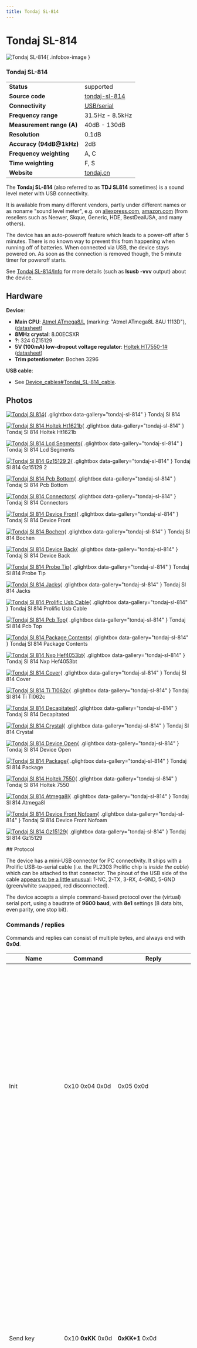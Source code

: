 ```yaml
---
title: Tondaj SL-814
---
```


# Tondaj SL-814

<div class="infobox" markdown>

![Tondaj SL-814](./img/Tondaj_sl-814.jpg){ .infobox-image }

### Tondaj SL-814

| | |
|---|---|
| **Status** | supported |
| **Source code** | [tondaj-sl-814](https://github.com/OpenTraceLab/OpenTraceCapture/tree/main/src/hardware/tondaj-sl-814) |
| **Connectivity** | [USB/serial](https://sigrok.org/wiki/Device_cables#Tondaj_SL-814_cable) |
| **Frequency range** | 31.5Hz - 8.5kHz |
| **Measurement range (A)** | 40dB - 130dB |
| **Resolution** | 0.1dB |
| **Accuracy (94dB@1kHz)** | 2dB |
| **Frequency weighting** | A, C |
| **Time weighting** | F, S |
| **Website** | [tondaj.cn](http://www.tondaj.cn/ce040_Eng/productshow.asp?id=43&amp;mnid=1039&amp;classname=DIGITAL%20SOUND%20LEVEL%20METER&amp;uppage=/ce040_Eng/product.asp) |

</div>

The **Tondaj SL-814** (also referred to as **TDJ SL814** sometimes) is a sound level meter with USB connectivity.

It is available from many different vendors, partly under different names or as noname "sound level meter", e.g. on [aliexpress.com](http://www.aliexpress.com/wholesale?SearchText=sl-814&catId=0), [amazon.com](http://www.amazon.com/s/ref=nb_sb_noss_2/182-8135276-7469311?url=search-alias%3Daps&field-keywords=sl-814) (from resellers such as Neewer, Skque, Generic, HDE, BestDealUSA, and many others).

The device has an auto-poweroff feature which leads to a power-off after 5 minutes. There is no known way to prevent this from happening when running off of batteries. When connected via USB, the device stays powered on. As soon as the connection is removed though, the 5 minute timer for poweroff starts.

See [Tondaj SL-814/Info](https://sigrok.org/wiki/Tondaj_SL-814/Info) for more details (such as **lsusb -vvv** output) about the device.

## Hardware

**Device**:

- **Main CPU**: [Atmel ATmega8/L](http://www.atmel.com/devices/ATMEGA8.aspx) (marking: "Atmel ATmega8L 8AU 1113D"), ([datasheet](http://www.atmel.com/Images/doc2486.pdf))
- **8MHz crystal**: 8.00ECSXR
- **?**: 324 GZ15129
- **5V (100mA) low-dropout voltage regulator**: [Holtek HT7550-1#](http://www.holtek.com/english/docum/consumer/75xx_1.htm) ([datasheet](http://www.holtek.com/pdf/consumer/ht75xx_1v200.pdf))
- **Trim potentiometer**: Bochen 3296

**USB cable**:

- See [Device_cables#Tondaj_SL-814_cable](https://sigrok.org/wiki/Device_cables#Tondaj_SL-814_cable).

## Photos

<div class="photo-grid" markdown>

[![Tondaj Sl 814](./img/Tondaj_sl-814.jpg)](./img/Tondaj_sl-814.png "Tondaj Sl 814"){ .glightbox data-gallery="tondaj-sl-814" }
<span class="caption">Tondaj Sl 814</span>

[![Tondaj Sl 814 Holtek Ht1621b](./img/Tondaj_sl-814_holtek_ht1621b.jpg)](./img/Tondaj_sl-814_holtek_ht1621b.jpg "Tondaj Sl 814 Holtek Ht1621b"){ .glightbox data-gallery="tondaj-sl-814" }
<span class="caption">Tondaj Sl 814 Holtek Ht1621b</span>

[![Tondaj Sl 814 Lcd Segments](./img/Tondaj_sl-814_lcd_segments.jpg)](./img/Tondaj_sl-814_lcd_segments.jpg "Tondaj Sl 814 Lcd Segments"){ .glightbox data-gallery="tondaj-sl-814" }
<span class="caption">Tondaj Sl 814 Lcd Segments</span>

[![Tondaj Sl 814 Gz15129 2](./img/Tondaj_sl-814_gz15129_2.jpg)](./img/Tondaj_sl-814_gz15129_2.jpg "Tondaj Sl 814 Gz15129 2"){ .glightbox data-gallery="tondaj-sl-814" }
<span class="caption">Tondaj Sl 814 Gz15129 2</span>

[![Tondaj Sl 814 Pcb Bottom](./img/Tondaj_sl-814_pcb_bottom.jpg)](./img/Tondaj_sl-814_pcb_bottom.jpg "Tondaj Sl 814 Pcb Bottom"){ .glightbox data-gallery="tondaj-sl-814" }
<span class="caption">Tondaj Sl 814 Pcb Bottom</span>

[![Tondaj Sl 814 Connectors](./img/Tondaj_sl-814_connectors.jpg)](./img/Tondaj_sl-814_connectors.jpg "Tondaj Sl 814 Connectors"){ .glightbox data-gallery="tondaj-sl-814" }
<span class="caption">Tondaj Sl 814 Connectors</span>

[![Tondaj Sl 814 Device Front](./img/Tondaj_sl-814_device_front.jpg)](./img/Tondaj_sl-814_device_front.jpg "Tondaj Sl 814 Device Front"){ .glightbox data-gallery="tondaj-sl-814" }
<span class="caption">Tondaj Sl 814 Device Front</span>

[![Tondaj Sl 814 Bochen](./img/Tondaj_sl-814_bochen.jpg)](./img/Tondaj_sl-814_bochen.jpg "Tondaj Sl 814 Bochen"){ .glightbox data-gallery="tondaj-sl-814" }
<span class="caption">Tondaj Sl 814 Bochen</span>

[![Tondaj Sl 814 Device Back](./img/Tondaj_sl-814_device_back.jpg)](./img/Tondaj_sl-814_device_back.jpg "Tondaj Sl 814 Device Back"){ .glightbox data-gallery="tondaj-sl-814" }
<span class="caption">Tondaj Sl 814 Device Back</span>

[![Tondaj Sl 814 Probe Tip](./img/Tondaj_sl-814_probe_tip.jpg)](./img/Tondaj_sl-814_probe_tip.jpg "Tondaj Sl 814 Probe Tip"){ .glightbox data-gallery="tondaj-sl-814" }
<span class="caption">Tondaj Sl 814 Probe Tip</span>

[![Tondaj Sl 814 Jacks](./img/Tondaj_sl-814_jacks.jpg)](./img/Tondaj_sl-814_jacks.jpg "Tondaj Sl 814 Jacks"){ .glightbox data-gallery="tondaj-sl-814" }
<span class="caption">Tondaj Sl 814 Jacks</span>

[![Tondaj Sl 814 Prolific Usb Cable](./img/Tondaj_sl-814_prolific_usb_cable.jpg)](./img/Tondaj_sl-814_prolific_usb_cable.jpg "Tondaj Sl 814 Prolific Usb Cable"){ .glightbox data-gallery="tondaj-sl-814" }
<span class="caption">Tondaj Sl 814 Prolific Usb Cable</span>

[![Tondaj Sl 814 Pcb Top](./img/Tondaj_sl-814_pcb_top.jpg)](./img/Tondaj_sl-814_pcb_top.jpg "Tondaj Sl 814 Pcb Top"){ .glightbox data-gallery="tondaj-sl-814" }
<span class="caption">Tondaj Sl 814 Pcb Top</span>

[![Tondaj Sl 814 Package Contents](./img/Tondaj_sl-814_package_contents.jpg)](./img/Tondaj_sl-814_package_contents.jpg "Tondaj Sl 814 Package Contents"){ .glightbox data-gallery="tondaj-sl-814" }
<span class="caption">Tondaj Sl 814 Package Contents</span>

[![Tondaj Sl 814 Nxp Hef4053bt](./img/Tondaj_sl-814_nxp_hef4053bt.jpg)](./img/Tondaj_sl-814_nxp_hef4053bt.jpg "Tondaj Sl 814 Nxp Hef4053bt"){ .glightbox data-gallery="tondaj-sl-814" }
<span class="caption">Tondaj Sl 814 Nxp Hef4053bt</span>

[![Tondaj Sl 814 Cover](./img/Tondaj_sl-814_cover.jpg)](./img/Tondaj_sl-814_cover.jpg "Tondaj Sl 814 Cover"){ .glightbox data-gallery="tondaj-sl-814" }
<span class="caption">Tondaj Sl 814 Cover</span>

[![Tondaj Sl 814 Ti Tl062c](./img/Tondaj_sl-814_ti_tl062c.jpg)](./img/Tondaj_sl-814_ti_tl062c.jpg "Tondaj Sl 814 Ti Tl062c"){ .glightbox data-gallery="tondaj-sl-814" }
<span class="caption">Tondaj Sl 814 Ti Tl062c</span>

[![Tondaj Sl 814 Decapitated](./img/Tondaj_sl-814_decapitated.jpg)](./img/Tondaj_sl-814_decapitated.jpg "Tondaj Sl 814 Decapitated"){ .glightbox data-gallery="tondaj-sl-814" }
<span class="caption">Tondaj Sl 814 Decapitated</span>

[![Tondaj Sl 814 Crystal](./img/Tondaj_sl-814_crystal.jpg)](./img/Tondaj_sl-814_crystal.jpg "Tondaj Sl 814 Crystal"){ .glightbox data-gallery="tondaj-sl-814" }
<span class="caption">Tondaj Sl 814 Crystal</span>

[![Tondaj Sl 814 Device Open](./img/Tondaj_sl-814_device_open.jpg)](./img/Tondaj_sl-814_device_open.jpg "Tondaj Sl 814 Device Open"){ .glightbox data-gallery="tondaj-sl-814" }
<span class="caption">Tondaj Sl 814 Device Open</span>

[![Tondaj Sl 814 Package](./img/Tondaj_sl-814_package.jpg)](./img/Tondaj_sl-814_package.jpg "Tondaj Sl 814 Package"){ .glightbox data-gallery="tondaj-sl-814" }
<span class="caption">Tondaj Sl 814 Package</span>

[![Tondaj Sl 814 Holtek 7550](./img/Tondaj_sl-814_holtek_7550.jpg)](./img/Tondaj_sl-814_holtek_7550.jpg "Tondaj Sl 814 Holtek 7550"){ .glightbox data-gallery="tondaj-sl-814" }
<span class="caption">Tondaj Sl 814 Holtek 7550</span>

[![Tondaj Sl 814 Atmega8l](./img/Tondaj_sl-814_atmega8l.jpg)](./img/Tondaj_sl-814_atmega8l.jpg "Tondaj Sl 814 Atmega8l"){ .glightbox data-gallery="tondaj-sl-814" }
<span class="caption">Tondaj Sl 814 Atmega8l</span>

[![Tondaj Sl 814 Device Front Nofoam](./img/Tondaj_sl-814_device_front_nofoam.jpg)](./img/Tondaj_sl-814_device_front_nofoam.jpg "Tondaj Sl 814 Device Front Nofoam"){ .glightbox data-gallery="tondaj-sl-814" }
<span class="caption">Tondaj Sl 814 Device Front Nofoam</span>

[![Tondaj Sl 814 Gz15129](./img/Tondaj_sl-814_gz15129.jpg)](./img/Tondaj_sl-814_gz15129.jpg "Tondaj Sl 814 Gz15129"){ .glightbox data-gallery="tondaj-sl-814" }
<span class="caption">Tondaj Sl 814 Gz15129</span>

</div>
## Protocol

The device has a mini-USB connector for PC connectivity. It ships with a Prolific USB-to-serial cable (i.e. the PL2303 Prolific chip is *inside the cable*) which can be attached to that connector. The pinout of the USB side of the cable [appears to be a little unusual](https://www.amazon.com/review/R3DGCOYM03S2WJ): 1-NC, 2-TX, 3-RX, 4-GND, 5-GND (green/white swapped, red disconnected).

The device accepts a simple command-based protocol over the (virtual) serial port, using a baudrate of **9600 baud**, with **8e1** settings (8 data bits, even parity, one stop bit).

### Commands / replies

Commands and replies can consist of multiple bytes, and always end with **0x0d**.

| Name | Command | Reply | Comments |
|---|---|---|---|
| Init | 0x10&#160;0x04&#160;0x0d | 0x05&#160;0x0d | It's unclear what exactly this command does, likely some kind of initialization. Data transfers also seem to work fine when it is omitted. According to the scheme below in the "Send key" case it might be a "key press", but there doesn't seem to be any visible or noticeable effect at all. E.g. it does *not* reset any of the settings (A/C, fast/slow, and so on) to their defaults. |
| Send key | 0x10&#160;**0xKK**&#160;0x0d | **0xKK+1**&#160;0x0d | This command has the same effect as if a certain key/button on the SL-814 had been pressed. The known value encodings for the key (**0xKK**) are: **0x20** = up arrow key, **0x30** = down arrow key, **0x40** = A/C key, **0x50** = fast/slow key. There doesn't seem to be a key code for the "MAX" button or the power button. Thanks to Chris Hoogenboom for the info about this command. |
| Get&#160;measurement | 0x30&#160;**0xZZ**&#160;0x0d | *0xAA&#160;0xBB*&#160;**0xZZ+1**&#160;0x0d | For a given command with **0xZZ** value (0-255), the device returns **0xZZ + 1** as part of the reply (a simple "sequence number" mechanism which is apparently meant for the host as error-checking mechanism). |

### Data reply

The first two bytes of the reply to the "get measurement" command (*0xAA 0xBB*) have the following format:

| Byte | Bit | Value |
|---|---|---|
| 0 |  |  |
|  | 7 | *A/C measurement type*. 0: **A**, 1: **C**. |
|  | 6 | *Unknown/unused*. |
|  | 5-4 | *Level*. 00: **40**, 01: **60**, 10: **80**, 11: **100** |
|  | 3 | *Slow/Fast measurement mode*. 0: **Fast**, 1: **Slow**. |
|  | 2-0 | *Value[10..8]*. |
| 1 |  |  |
|  | 7-0 | *Value[7..0]*. |

The actual measurement value seems to span 11 bits, and is encoded in BCD format. Example: If *Value[10..0]* is **436** (decimal), the corresponding measurement value is **43.6 dB**.

### Notes

The "MAX" mode on the device (which always keeps showing the highest measured value since the "MAX" button was pressed) only affects the value shown on the display. The values returned via USB upon the "get measurement" command, always show the current value, not the "MAX" one shown on the display.

## Python script

Here's a quick Python script for getting the values out of the Tondaj SL-814.

```
#!/usr/bin/python3
# Tondaj SL-814 sound level meter Python script
# Copyright (C) 2012 Uwe Hermann <uwe@hermann-uwe.de>
# Released under the terms of the GNU GPL, version 2 or later.

import time
import serial

s = serial.Serial('/dev/ttyUSB0', baudrate=9600, parity=serial.PARITY_EVEN)

while 1:
    # Query
    s.write(bytes([0x30, 0x01, 0x0d]))
    result = s.read(4)
    print('%02x %02x %02x %02x'&#160;% tuple(result), end='   -   ')

    # A/C
    ac = (result[0] & (1 << 7)) >> 7
    print('A' if ac == 0 else 'C', end=', ')

    # Slow/Fast
    sl = (result[0] & (1 << 3)) >> 3
    print('Fast' if sl == 0 else 'Slow', end=', ')

    # Level
    factor = (result[0] & ((1 << 5) | (1 << 4))) >> 4
    print('Level: %d'&#160;% (40 + (int(bin(factor), 2) * 20)), end=', ')

    # Value
    val = ((result[0] & 0x7) << 8) | result[1]
    tmp_str = '%d'&#160;% val
    val_str = tmp_str[:-1] + '.' + tmp_str[-1:]
    print(val_str + ' dB')

    time.sleep(0.5)

s.close()

```

**Example output:**

```
09 af 02 0d   -   A, Slow, Level: 40, 43.1 dB
09 b9 02 0d   -   A, Slow, Level: 40, 44.1 dB
09 e9 02 0d   -   A, Slow, Level: 40, 48.9 dB
89 cb 02 0d   -   C, Slow, Level: 40, 45.9 dB
89 eb 02 0d   -   C, Slow, Level: 40, 49.1 dB
8a 6c 02 0d   -   C, Slow, Level: 40, 62.0 dB
82 99 02 0d   -   C, Fast, Level: 40, 66.5 dB
82 3c 02 0d   -   C, Fast, Level: 40, 57.2 dB
82 72 02 0d   -   C, Fast, Level: 40, 62.6 dB
92 85 02 0d   -   C, Fast, Level: 60, 64.5 dB
93 05 02 0d   -   C, Fast, Level: 60, 77.3 dB
92 68 02 0d   -   C, Fast, Level: 60, 61.6 dB
a3 93 02 0d   -   C, Fast, Level: 80, 91.5 dB
a3 93 02 0d   -   C, Fast, Level: 80, 91.5 dB
a3 93 02 0d   -   C, Fast, Level: 80, 91.5 dB
b3 f2 02 0d   -   C, Fast, Level: 100, 101.0 dB
b3 f2 02 0d   -   C, Fast, Level: 100, 101.0 dB
b3 f2 02 0d   -   C, Fast, Level: 100, 101.0 dB

```

## Resources
- [Many Amazon reviews of the SL-814](http://www.amazon.com/USB-Digital-Sound-Level-Meter/product-reviews/B005JX2EZ2/ref=cm_cr_dp_see_all_btm?ie=UTF8&showViewpoints=1&sortBy=bySubmissionDateDescending)
- [Even more Amazon reviews of the SL-814](http://www.amazon.com/Digital-Sound-Frequency-Levels-Musicians/product-reviews/B005511F9Y/ref=cm_cr_pr_top_link_1?ie=UTF8&showViewpoints=0)
- Reviews mentioning the sigrok support and/or teardown: "[Forget the USB part...](http://www.amazon.com/review/R1VC2CMBK9LHWJ/ref=cm_cr_dp_title?ie=UTF8&ASIN=B005JX2EZ2&nodeID=1055398&store=home-garden)", "[Works Fine For Me](http://www.amazon.com/review/R3DGCOYM03S2WJ/ref=cm_cr_rdp_perm)"


